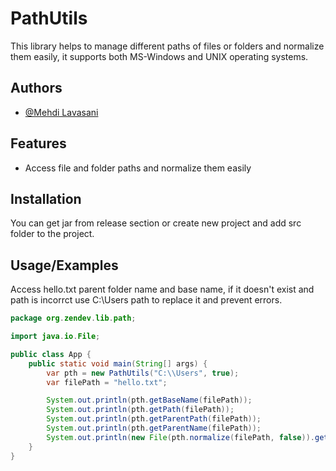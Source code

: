 # PathUtils

This library helps to manage different paths of files or folders and normalize them easily, it supports both MS-Windows and UNIX operating systems.


## Authors

- [@Mehdi Lavasani](https://github.com/zendevMehdi)


## Features

- Access file and folder paths and normalize them easily
## Installation

You can get jar from release section or create new project and add src folder to the project.


## Usage/Examples

Access hello.txt parent folder name and base name, if it doesn't exist and path is incorrct use C:\\Users path to replace it and prevent errors.

```java
package org.zendev.lib.path;

import java.io.File;

public class App {
    public static void main(String[] args) {
        var pth = new PathUtils("C:\\Users", true);
        var filePath = "hello.txt";

        System.out.println(pth.getBaseName(filePath));
        System.out.println(pth.getPath(filePath));
        System.out.println(pth.getParentPath(filePath));
        System.out.println(pth.getParentName(filePath));
        System.out.println(new File(pth.normalize(filePath, false)).getAbsolutePath());
    }
}
```
